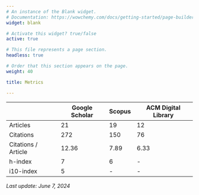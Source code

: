 ```yaml
---
# An instance of the Blank widget.
# Documentation: https://wowchemy.com/docs/getting-started/page-builder/
widget: blank

# Activate this widget? true/false
active: true

# This file represents a page section.
headless: true

# Order that this section appears on the page.
weight: 40

title: Metrics

---
```


|                     | Google Scholar | Scopus | ACM Digital Library |
|---------------------|----------------|--------|---------------------|
| Articles            | 21             | 19	    | 12                  |
| Citations           | 272            | 150    | 76                  |
| Citations / Article | 12.36          | 7.89   | 6.33                |
| h-index             | 7              | 6      | -                   |
| i10-index           | 5              | -      | -                   |

*Last update: June 7, 2024*